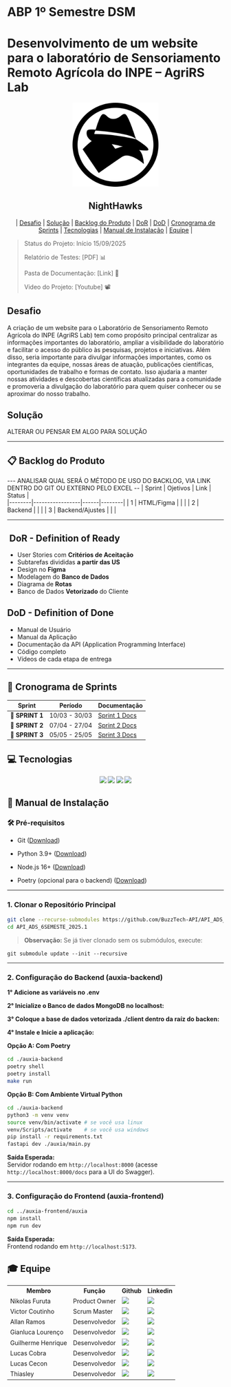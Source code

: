 
# ABP 1º Semestre DSM

# Desenvolvimento de um website para o laboratório de Sensoriamento Remoto Agrícola do INPE – AgriRS Lab


<p align="center">
      <img src="img/nhdevlogo.png" alt="nighthawks" width="200px">
      <h2 align="center"> NightHawks</h2>
</p>

<p align="center">
  | <a href ="#desafio"> Desafio</a>  |
  <a href ="#solucao"> Solução</a>  |   
  <a href ="#backlog"> Backlog do Produto</a>  |
  <a href ="#dor">DoR</a>  |
  <a href ="#dod">DoD</a>  |
  <a href ="#sprint"> Cronograma de Sprints</a>  |
  <a href ="#tecnologias">Tecnologias</a> |
  <a href ="#manual">Manual de Instalação</a>  | 
  <a href ="#equipe"> Equipe</a> |
</p>

> Status do Projeto: Início 15/09/2025   
>
> Relatório de Testes: [PDF] 📊
>
> Pasta de Documentação: [Link] 📄
> 
> Video do Projeto:  [Youtube] 📽️

##  Desafio <a id="desafio"></a>

A criação de um website para o Laboratório de Sensoriamento Remoto Agrícola do INPE (AgriRS
Lab) tem como propósito principal centralizar as informações importantes do laboratório, ampliar
a visibilidade do laboratório e facilitar o acesso do público às pesquisas, projetos e iniciativas. Além
disso, seria importante para divulgar informações importantes, como os integrantes da equipe,
nossas áreas de atuação, publicações científicas, oportunidades de trabalho e formas de contato.
Isso ajudaria a manter nossas atividades e descobertas científicas atualizadas para a comunidade e
promoveria a divulgação do laboratório para quem quiser conhecer ou se aproximar do nosso
trabalho.


##  Solução <a id="solucao"></a>

<n> ALTERAR OU PENSAR EM ALGO PARA SOLUÇÃO </n>

---

## 📋 Backlog do Produto <a id="backlog"></a>
--- ANALISAR QUAL SERÁ O MÉTODO DE USO DO BACKLOG, VIA LINK DENTRO DO GIT OU EXTERNO PELO EXCEL --
| Sprint | Ojetivos        | Link | Status |  
|--------|-----------------|------|--------|
| 1      | HTML/Figma      |      |        |
| 2      | Backend         |      |        |
| 3      | Backend/Ajustes |      |        |

---

## ‍ DoR - Definition of Ready <a id="dor"></a>

* User Stories com **Critérios de Aceitação**
* Subtarefas divididas **a partir das US**
* Design no **Figma**
* Modelagem do **Banco de Dados**
* Diagrama de **Rotas**
* Banco de Dados **Vetorizado** do Cliente

##  DoD - Definition of Done <a id="dod"></a>

* Manual de Usuário
* Manual da Aplicação
* Documentação da API (Application Programming Interface)
* Código completo
* Vídeos de cada etapa de entrega

---

## 📅 Cronograma de Sprints <a id="sprint"></a>

| Sprint          |    Período    | Documentação                                     |
| --------------- | :-----------: | ------------------------------------------------ |
| 🔖 **SPRINT 1** | 10/03 - 30/03 | [Sprint 1 Docs](./docs/sprint1/readme.md) |
| 🔖 **SPRINT 2** | 07/04 - 27/04 | [Sprint 2 Docs](./docs/sprint2/README.md) |
| 🔖 **SPRINT 3** | 05/05 - 25/05 | [Sprint 3 Docs](docs/sprint3/README.md) |

## 💻 Tecnologias <a id="tecnologias"></a>

<h4 align="center">
 <a href="https://www.python.org/"><img src="https://img.shields.io/badge/Python-3776AB?style=for-the-badge&logo=python&logoColor=white"></a>
 <a href="https://www.typescriptlang.org/"><img src="https://img.shields.io/badge/TypeScript-3178C6?style=for-the-badge&logo=typescript&logoColor=white"></a>
 <a href="https://github.com/"><img src="https://img.shields.io/badge/github-%23121011.svg?style=for-the-badge&logo=github&logoColor=white"/></a>
 <a href="https://www.figma.com/"><img src="https://img.shields.io/badge/Figma-F24E1E?style=for-the-badge&logo=figma&logoColor=white"/></a>
</h4>

## 📖 Manual de Instalação <a id="manual"></a>

### 🛠 Pré-requisitos

- Git ([Download](https://git-scm.com/downloads))

- Python 3.9+ ([Download](https://www.python.org/downloads/))

- Node.js 16+ ([Download](https://nodejs.org/en/download))

- Poetry (opcional para o backend) ([Download](https://python-poetry.org/))

---

### 1. Clonar o Repositório Principal

```bash
git clone --recurse-submodules https://github.com/BuzzTech-API/API_ADS_6SEMESTE_2025.1.git
cd API_ADS_6SEMESTE_2025.1
```

> **Observação:** Se já tiver clonado sem os submódulos, execute:

```
git submodule update --init --recursive
```

---

### 2. Configuração do Backend (auxia-backend)

**1° Adicione as variáveis no .env**

**2° Inicialize o Banco de dados MongoDB no localhost:**

**3° Coloque a base de dados vetorizada ./client dentro da raíz do backen:**

**4° Instale e Inicie a aplicação:**

**Opção A: Com Poetry**

```bash
cd ./auxia-backend
poetry shell
poetry install
make run
```

**Opção B: Com Ambiente Virtual Python**

```bash
cd ./auxia-backend
python3 -m venv venv
source venv/bin/activate # se você usa linux
venv/Scripts/activate 	 # se você usa windows
pip install -r requirements.txt
fastapi dev ./auxia/main.py
```

**Saída Esperada:**
<br>
Servidor rodando em `http://localhost:8000` (acesse `http://localhost:8000/docs` para a UI do Swagger).

---

### 3. Configuração do Frontend (auxia-frontend)

```bash
cd ../auxia-frontend/auxia
npm install
npm run dev
```

**Saída Esperada:**
<br>
Frontend rodando em `http://localhost:5173`.

## 🎓 Equipe <a id="equipe"></a>

<div align="center">
  <table>
    <tr>
      <th>Membro</th>
      <th>Função</th>
      <th>Github</th>
      <th>Linkedin</th>
    </tr>
    <tr>
      <td>Nikolas Furuta</td>
      <td>Product Owner</td>
      <td><a href="https://github.com/nikolasfurutadev"><img src="https://img.shields.io/badge/GitHub-100000?style=for-the-badge&logo=github&logoColor=white"></a></td>
      <td><a href=""><img src="https://img.shields.io/badge/LinkedIn-0077B5?style=for-the-badge&logo=linkedin&logoColor=white"></a></td>
    </tr>
    <tr>
      <td>Victor Coutinho</td>
      <td>Scrum Master</td>
      <td><a href="https://github.com/Vitaixs"><img src="https://img.shields.io/badge/GitHub-100000?style=for-the-badge&logo=github&logoColor=white"></a></td>
      <td><a href=""><img src="https://img.shields.io/badge/LinkedIn-0077B5?style=for-the-badge&logo=linkedin&logoColor=white"></a></td>
    </tr>
    <tr>
      <td>Allan Ramos</td>
      <td>Desenvolvedor</td>
      <td><a href="https://github.com/Allan-ramos122"><img src="https://img.shields.io/badge/GitHub-100000?style=for-the-badge&logo=github&logoColor=white"></a></td>
      <td><a href="https://www.linkedin.com/in/isaque-elis-da-silva-2a4087226/"><img src="https://img.shields.io/badge/LinkedIn-0077B5?style=for-the-badge&logo=linkedin&logoColor=white"></a></td>
    </tr>
    <tr>
      <td>Gianluca Lourenço</td>
      <td>Desenvolvedor</td>
      <td><a href="https://github.com/Duraxxi"><img src="https://img.shields.io/badge/GitHub-100000?style=for-the-badge&logo=github&logoColor=white"></a></td>
      <td><a href="https://www.linkedin.com/in/joice-aparecida-581226250/"><img src="https://img.shields.io/badge/LinkedIn-0077B5?style=for-the-badge&logo=linkedin&logoColor=white"></a></td>
    </tr>
    <tr>
      <td>Guilherme Henrique</td>
      <td>Desenvolvedor</td>
      <td><a href="https://github.com/guioliv3"><img src="https://img.shields.io/badge/GitHub-100000?style=for-the-badge&logo=github&logoColor=white"></a></td>
      <td><a href="http://linkedin.com/in/jonas-alves"><img src="https://img.shields.io/badge/LinkedIn-0077B5?style=for-the-badge&logo=linkedin&logoColor=white"></a></td>
    </tr>
    <tr>
      <td>Lucas Cobra</td>
      <td>Desenvolvedor</td>
      <td><a href="https://github.com/LucasCobraFatec"><img src="https://img.shields.io/badge/GitHub-100000?style=for-the-badge&logo=github&logoColor=white"></a></td>
      <td><a href=""><img src="https://img.shields.io/badge/LinkedIn-0077B5?style=for-the-badge&logo=linkedin&logoColor=white"></a></td>
    </tr>
    <tr>
      <td>Lucas Cecon</td>
      <td>Desenvolvedor</td>
      <td><a href="https://github.com/lucas-cecon"><img src="https://img.shields.io/badge/GitHub-100000?style=for-the-badge&logo=github&logoColor=white"></a></td>
      <td><a href=""><img src="https://img.shields.io/badge/LinkedIn-0077B5?style=for-the-badge&logo=linkedin&logoColor=white"></a></td>
    </tr>
        <tr>
      <td>Thiasley </td>
      <td>Desenvolvedor</td>
      <td><a href=""><img src="https://img.shields.io/badge/GitHub-100000?style=for-the-badge&logo=github&logoColor=white"></a></td>
      <td><a href=""><img src="https://img.shields.io/badge/LinkedIn-0077B5?style=for-the-badge&logo=linkedin&logoColor=white"></a></td>
    </tr>
  </table>
</div>
